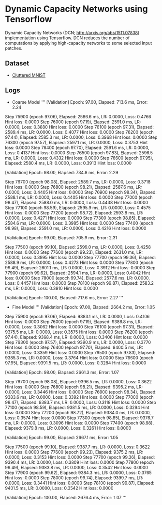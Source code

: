 # Dynamic Capacity Networks using Tensorflow

Dynamic Capacity Networks (DCN; http://arxiv.org/abs/1511.07838) implementation using Tensorflow. DCN reduces the number of computations by applying high-capacity networks to some selected input patches. 

## Dataset

* [Cluttered MNIST](https://github.com/deepmind/mnist-cluttered)

## Logs
* Coarse Model
'''
[Validation] Epoch: 97.00, Elapsed: 713.6 ms, Error: 2.24

Step 75900 (epoch 97.06), Elapsed: 2586.6 ms, LR: 0.0000, Loss: 0.4766 Hint loss: 0.0000
Step 76000 (epoch 97.19), Elapsed: 2591.0 ms, LR: 0.0000, Loss: 0.3880 Hint loss: 0.0000
Step 76100 (epoch 97.31), Elapsed: 2589.4 ms, LR: 0.0000, Loss: 0.4077 Hint loss: 0.0000
Step 76200 (epoch 97.44), Elapsed: 2585.3 ms, LR: 0.0000, Loss: 0.3968 Hint loss: 0.0000
Step 76300 (epoch 97.57), Elapsed: 2597.1 ms, LR: 0.0000, Loss: 0.3753 Hint loss: 0.0000
Step 76400 (epoch 97.70), Elapsed: 2591.6 ms, LR: 0.0000, Loss: 0.4137 Hint loss: 0.0000
Step 76500 (epoch 97.83), Elapsed: 2596.5 ms, LR: 0.0000, Loss: 0.4332 Hint loss: 0.0000
Step 76600 (epoch 97.95), Elapsed: 2580.4 ms, LR: 0.0000, Loss: 0.3913 Hint loss: 0.0000

[Validation] Epoch: 98.00, Elapsed: 734.8 ms, Error: 2.29

Step 76700 (epoch 98.08), Elapsed: 2589.7 ms, LR: 0.0000, Loss: 0.3718 Hint loss: 0.0000
Step 76800 (epoch 98.21), Elapsed: 2587.6 ms, LR: 0.0000, Loss: 0.4405 Hint loss: 0.0000
Step 76900 (epoch 98.34), Elapsed: 2588.1 ms, LR: 0.0000, Loss: 0.4405 Hint loss: 0.0000
Step 77000 (epoch 98.47), Elapsed: 2588.0 ms, LR: 0.0000, Loss: 0.4438 Hint loss: 0.0000
Step 77100 (epoch 98.59), Elapsed: 2595.9 ms, LR: 0.0000, Loss: 0.4575 Hint loss: 0.0000
Step 77200 (epoch 98.72), Elapsed: 2593.8 ms, LR: 0.0000, Loss: 0.4271 Hint loss: 0.0000
Step 77300 (epoch 98.85), Elapsed: 2584.6 ms, LR: 0.0000, Loss: 0.3985 Hint loss: 0.0000
Step 77400 (epoch 98.98), Elapsed: 2591.0 ms, LR: 0.0000, Loss: 0.4216 Hint loss: 0.0000

[Validation] Epoch: 99.00, Elapsed: 705.9 ms, Error: 2.31

Step 77500 (epoch 99.10), Elapsed: 2599.0 ms, LR: 0.0000, Loss: 0.4258 Hint loss: 0.0000
Step 77600 (epoch 99.23), Elapsed: 2631.0 ms, LR: 0.0000, Loss: 0.3995 Hint loss: 0.0000
Step 77700 (epoch 99.36), Elapsed: 2588.9 ms, LR: 0.0000, Loss: 0.4273 Hint loss: 0.0000
Step 77800 (epoch 99.49), Elapsed: 2601.1 ms, LR: 0.0000, Loss: 0.3912 Hint loss: 0.0000
Step 77900 (epoch 99.62), Elapsed: 2594.1 ms, LR: 0.0000, Loss: 0.4042 Hint loss: 0.0000
Step 78000 (epoch 99.74), Elapsed: 2577.6 ms, LR: 0.0000, Loss: 0.4457 Hint loss: 0.0000
Step 78100 (epoch 99.87), Elapsed: 2583.2 ms, LR: 0.0000, Loss: 0.3910 Hint loss: 0.0000

[Validation] Epoch: 100.00, Elapsed: 717.6 ms, Error: 2.27
'''

* Fine Model
'''
[Validation] Epoch: 97.00, Elapsed: 2664.2 ms, Error: 1.05

Step 75900 (epoch 97.06), Elapsed: 9383.1 ms, LR: 0.0000, Loss: 0.4106 Hint loss: 0.0000
Step 76000 (epoch 97.19), Elapsed: 9386.8 ms, LR: 0.0000, Loss: 0.3062 Hint loss: 0.0000
Step 76100 (epoch 97.31), Elapsed: 9375.5 ms, LR: 0.0000, Loss: 0.3575 Hint loss: 0.0000
Step 76200 (epoch 97.44), Elapsed: 9368.4 ms, LR: 0.0000, Loss: 0.3406 Hint loss: 0.0000
Step 76300 (epoch 97.57), Elapsed: 9390.9 ms, LR: 0.0000, Loss: 0.3770 Hint loss: 0.0000
Step 76400 (epoch 97.70), Elapsed: 9400.5 ms, LR: 0.0000, Loss: 0.3359 Hint loss: 0.0000
Step 76500 (epoch 97.83), Elapsed: 9385.3 ms, LR: 0.0000, Loss: 0.3764 Hint loss: 0.0000
Step 76600 (epoch 97.95), Elapsed: 9391.5 ms, LR: 0.0000, Loss: 0.3284 Hint loss: 0.0000

[Validation] Epoch: 98.00, Elapsed: 2661.3 ms, Error: 1.07

Step 76700 (epoch 98.08), Elapsed: 9396.5 ms, LR: 0.0000, Loss: 0.3622 Hint loss: 0.0000
Step 76800 (epoch 98.21), Elapsed: 9395.2 ms, LR: 0.0000, Loss: 0.3446 Hint loss: 0.0000
Step 76900 (epoch 98.34), Elapsed: 9383.6 ms, LR: 0.0000, Loss: 0.3392 Hint loss: 0.0000
Step 77000 (epoch 98.47), Elapsed: 9383.7 ms, LR: 0.0000, Loss: 0.3118 Hint loss: 0.0000
Step 77100 (epoch 98.59), Elapsed: 9381.5 ms, LR: 0.0000, Loss: 0.3294 Hint loss: 0.0000
Step 77200 (epoch 98.72), Elapsed: 9384.0 ms, LR: 0.0000, Loss: 0.3574 Hint loss: 0.0000
Step 77300 (epoch 98.85), Elapsed: 9376.7 ms, LR: 0.0000, Loss: 0.3096 Hint loss: 0.0000
Step 77400 (epoch 98.98), Elapsed: 9379.8 ms, LR: 0.0000, Loss: 0.3261 Hint loss: 0.0000

[Validation] Epoch: 99.00, Elapsed: 2667.1 ms, Error: 1.05

Step 77500 (epoch 99.10), Elapsed: 9387.7 ms, LR: 0.0000, Loss: 0.3622 Hint loss: 0.0000
Step 77600 (epoch 99.23), Elapsed: 9375.2 ms, LR: 0.0000, Loss: 0.3153 Hint loss: 0.0000
Step 77700 (epoch 99.36), Elapsed: 9390.4 ms, LR: 0.0000, Loss: 0.3809 Hint loss: 0.0000
Step 77800 (epoch 99.49), Elapsed: 9383.8 ms, LR: 0.0000, Loss: 0.3542 Hint loss: 0.0000
Step 77900 (epoch 99.62), Elapsed: 9384.3 ms, LR: 0.0000, Loss: 0.3765 Hint loss: 0.0000
Step 78000 (epoch 99.74), Elapsed: 9399.7 ms, LR: 0.0000, Loss: 0.3441 Hint loss: 0.0000
Step 78100 (epoch 99.87), Elapsed: 9401.5 ms, LR: 0.0000, Loss: 0.3542 Hint loss: 0.0000

[Validation] Epoch: 100.00, Elapsed: 2676.4 ms, Error: 1.07
'''


